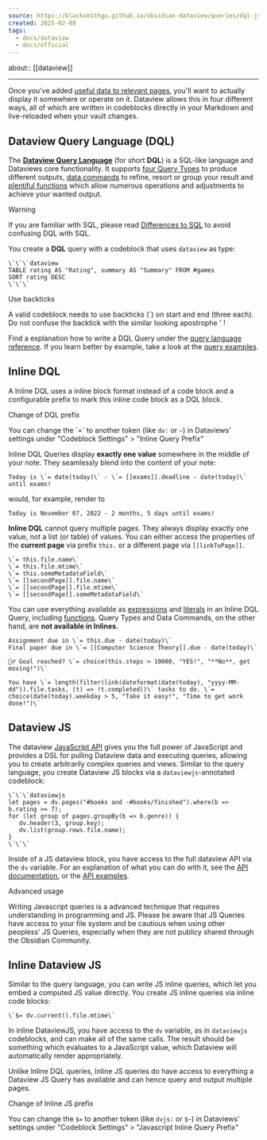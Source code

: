 ```yaml
---
source: https://blacksmithgu.github.io/obsidian-dataview/queries/dql-js-inline/
created: 2025-02-08
tags:
  - docs/dataview
  - docs/official
---
```

about:: [[dataview]]
___

Once you've added [useful data to relevant pages](https://blacksmithgu.github.io/obsidian-dataview/annotation/add-metadata/), you'll want to actually display it somewhere or operate on it. Dataview allows this in four different ways, all of which are written in codeblocks directly in your Markdown and live-reloaded when your vault changes.

## Dataview Query Language (DQL)

The [**Dataview Query Language**](https://blacksmithgu.github.io/obsidian-dataview/queries/structure) (for short **DQL**) is a SQL-like language and Dataviews core functionality. It supports [four Query Types](https://blacksmithgu.github.io/obsidian-dataview/queries/query-types/) to produce different outputs, [data commands](https://blacksmithgu.github.io/obsidian-dataview/queries/data-commands/) to refine, resort or group your result and [plentiful functions](https://blacksmithgu.github.io/obsidian-dataview/reference/functions/) which allow numerous operations and adjustments to achieve your wanted output.

Warning

If you are familiar with SQL, please read [Differences to SQL](https://blacksmithgu.github.io/obsidian-dataview/queries/differences-to-sql) to avoid confusing DQL with SQL.

You create a **DQL** query with a codeblock that uses `dataview` as type:

```
\`\`\`dataview
TABLE rating AS "Rating", summary AS "Summary" FROM #games
SORT rating DESC
\`\`\`
```

Use backticks

A valid codeblock needs to use backticks (\`) on start and end (three each). Do not confuse the backtick with the similar looking apostrophe ' !

Find a explanation how to write a DQL Query under the [query language reference](https://blacksmithgu.github.io/obsidian-dataview/queries/structure). If you learn better by example, take a look at the [query examples](https://blacksmithgu.github.io/obsidian-dataview/resources/examples).

## Inline DQL

A Inline DQL uses a inline block format instead of a code block and a configurable prefix to mark this inline code block as a DQL block.

Change of DQL prefix

You can change the \`=\` to another token (like `dv:` or `~`) in Dataviews' settings under "Codeblock Settings" > "Inline Query Prefix"

Inline DQL Queries display **exactly one value** somewhere in the middle of your note. They seamlessly blend into the content of your note:

```
Today is \`= date(today)\` - \`= [[exams]].deadline - date(today)\` until exams!
```

would, for example, render to

```
Today is November 07, 2022 - 2 months, 5 days until exams!
```

**Inline DQL** cannot query multiple pages. They always display exactly one value, not a list (or table) of values. You can either access the properties of the **current page** via prefix `this.` or a different page via `[[linkToPage]]`.

```
\`= this.file.name\`
\`= this.file.mtime\`
\`= this.someMetadataField\`
\`= [[secondPage]].file.name\`
\`= [[secondPage]].file.mtime\`
\`= [[secondPage]].someMetadataField\`
```

You can use everything available as [expressions](https://blacksmithgu.github.io/obsidian-dataview/reference/expressions) and [literals](https://blacksmithgu.github.io/obsidian-dataview/reference/literals) in an Inline DQL Query, including [functions](https://blacksmithgu.github.io/obsidian-dataview/reference/functions). Query Types and Data Commands, on the other hand, are **not available in Inlines.**

```
Assignment due in \`= this.due - date(today)\`
Final paper due in \`= [[Computer Science Theory]].due - date(today)\`

🏃‍♂️ Goal reached? \`= choice(this.steps > 10000, "YES!", "**No**, get moving!")\`

You have \`= length(filter(link(dateformat(date(today), "yyyy-MM-dd")).file.tasks, (t) => !t.completed))\` tasks to do. \`= choice(date(today).weekday > 5, "Take it easy!", "Time to get work done!")\` 
```

## Dataview JS

The dataview [JavaScript API](https://blacksmithgu.github.io/obsidian-dataview/api/intro) gives you the full power of JavaScript and provides a DSL for pulling Dataview data and executing queries, allowing you to create arbitrarily complex queries and views. Similar to the query language, you create Dataview JS blocks via a `dataviewjs`\-annotated codeblock:

```
\`\`\`dataviewjs
let pages = dv.pages("#books and -#books/finished").where(b => b.rating >= 7);
for (let group of pages.groupBy(b => b.genre)) {
   dv.header(3, group.key);
   dv.list(group.rows.file.name);
}
\`\`\`
```

Inside of a JS dataview block, you have access to the full dataview API via the `dv` variable. For an explanation of what you can do with it, see the [API documentation](https://blacksmithgu.github.io/obsidian-dataview/api/code-reference), or the [API examples](https://blacksmithgu.github.io/obsidian-dataview/api/code-examples).

Advanced usage

Writing Javascript queries is a advanced technique that requires understanding in programming and JS. Please be aware that JS Queries have access to your file system and be cautious when using other peopless' JS Queries, especially when they are not publicy shared through the Obsidian Community.

## Inline Dataview JS

Similar to the query language, you can write JS inline queries, which let you embed a computed JS value directly. You create JS inline queries via inline code blocks:

```
\`$= dv.current().file.mtime\`
```

In inline DataviewJS, you have access to the `dv` variable, as in `dataviewjs` codeblocks, and can make all of the same calls. The result should be something which evaluates to a JavaScript value, which Dataview will automatically render appropriately.

Unlike Inline DQL queries, Inline JS queries do have access to everything a Dataview JS Query has available and can hence query and output multiple pages.

Change of Inline JS prefix

You can change the `$=` to another token (like `dvjs:` or `$~`) in Dataviews' settings under "Codeblock Settings" > "Javascript Inline Query Prefix"